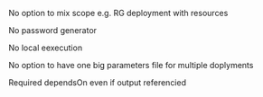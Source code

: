
No option to mix scope e.g. RG deployment with resources

No password generator

No local eexecution

No option to have one big parameters file for multiple doplyments

Required dependsOn even if output referencied